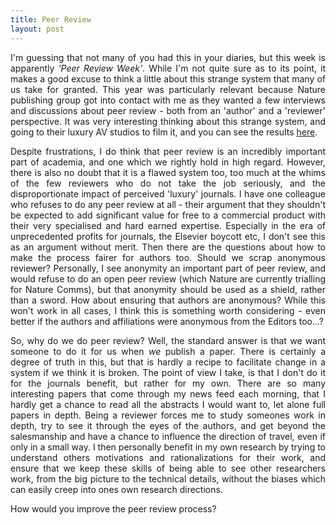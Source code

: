 ```yaml
---
title: Peer Review 
layout: post
---
```


<p align='justify'>
I'm guessing that not many of you had this in your diaries, but this week is apparently <em>'Peer Review Week'</em>. While I'm not quite sure as to its point, it makes a good excuse to think a little about this strange system that many of us take for granted. This year was particularly relevant because Nature publishing group got into contact with me as they wanted a few interviews and discussions about peer review - both from an 'author' and a 'reviewer' perspective. It was very interesting thinking about this strange system, and going to their luxury AV studios to film it, and you can see the results <a href='https://masterclasses.nature.com/courses/205'>here</a>.
</p>

<!-- more -->

<p align='justify'>
Despite frustrations, I do think that peer review is an incredibly important part of academia, and one which we rightly hold in high regard. However, there is also no doubt that it is a flawed system too, too much at the whims of the few reviewers who do not take the job seriously, and the disproportionate impact of perceived 'luxury' journals. I have one colleague who refuses to do any peer review at all - their argument that they shouldn't be expected to add significant value for free to a commercial product with their very specialised and hard earned expertise. Especially in the era of unprecedented profits for journals, the Elsevier boycott etc, I don't see this as an argument without merit. Then there are the questions about how to make the process fairer for authors too. Should we scrap anonymous reviewer? Personally, I see anonymity an important part of peer review, and would refuse to do an open peer review (which Nature are currently trialling for Nature Comms), but that anonymity should be used as a shield, rather than a sword. How about ensuring that authors are anonymous? While this won't work in all cases, I think this is something worth considering - even better if the authors and affiliations were anonymous from the Editors too...?
</p>

<p align='justify'>
So, why do we do peer review? Well, the standard answer is that we want someone to do it for us when <em>we</em> publish a paper. There is certainly a degree of truth in this, but that is hardly a recipe to facilitate change in a system if we think it is broken. The point of view I take, is that I don't do it for the journals benefit, but rather for my own. There are so many interesting papers that come through my news feed each morning, that I hardly get a chance to read all the abstracts I would want to, let alone full papers in depth. Being a reviewer forces me to study someones work in depth, try to see it through the eyes of the authors, and get beyond the salesmanship and have a chance to influence the direction of travel, even if only in a small way. I then personally benefit in my own research by trying to understand others motivations and rationalizations for their work, and ensure that we keep these skills of being able to see other researchers work, from the big picture to the technical details, without the biases which can easily creep into ones own research directions.
</p>

<p align='justify'>
How would you improve the peer review process?
</p>
